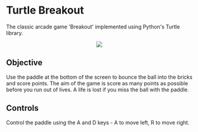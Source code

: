 # Turtle Breakout

The classic arcade game 'Breakout' implemented using Python's Turtle library.

<div align="center">
<img src="https://github.com/lazmth/turtle-breakout/blob/master/turtle-breakout%20gameplay.png">
</div>

## Objective

Use the paddle at the bottom of the screen to bounce the ball into the bricks and score points. The aim of the game is score as many points as possible before you run out of lives. A life is lost if you miss the ball with the paddle.

## Controls

Control the paddle using the A and D keys - A to move left, R to move right.

